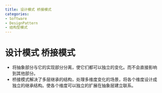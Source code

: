 ```yaml
---
title: 设计模式 桥接模式
categories:
- Software
- DesignPattern
- 结构型模式
---
```

# 设计模式 桥接模式

- 将抽象部分与它的实现部分分离，使它们都可以独立的变化。而不会直接影响到其他部分。
- 桥接模式解决了多层继承的结构，处理多维度变化的场景，将各个维度设计成独立的继承结构。使各个维度可以独立的扩展在抽象层建立联系。
